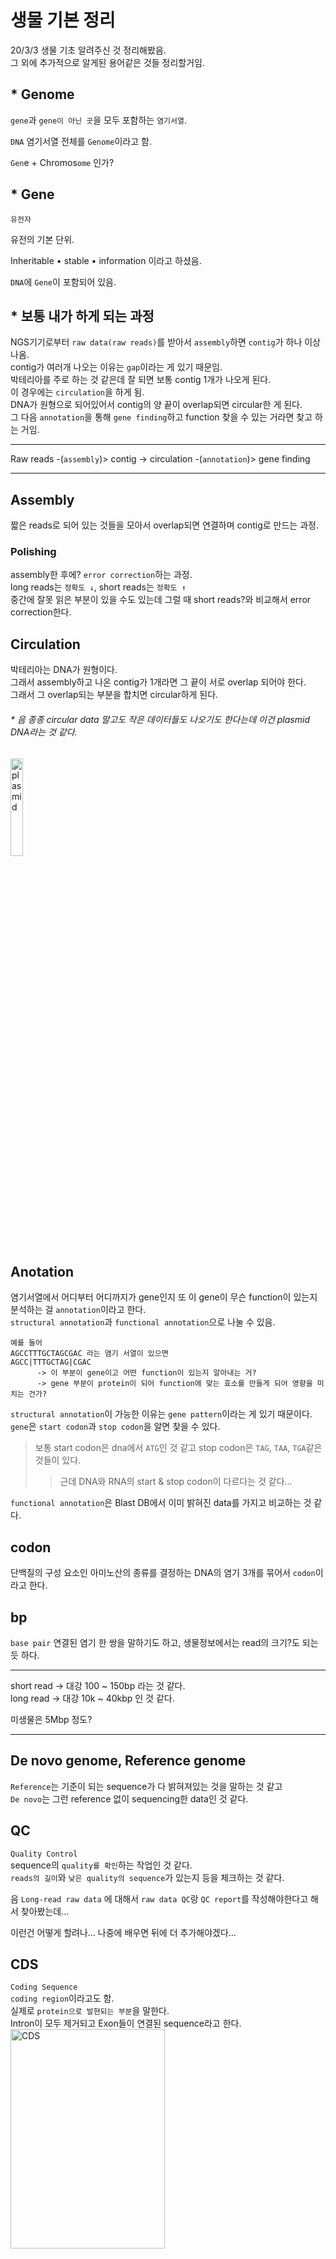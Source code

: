 # 생물 기본 정리
20/3/3 생물 기초 알려주신 것 정리해봤음.   
그 외에 추가적으로 알게된 용어같은 것들 정리할거임.

## * Genome
```gene```과 ```gene이 아닌 곳```을 모두 포함하는 ```염기서열```.

```DNA``` 염기서열 전체를 ```Genome```이라고 함.

```Gen```e + Chromos```ome``` 인가?

## * Gene
```유전자``` 

유전의 기본 단위.

Inheritable • stable • information 이라고 하셨음.

```DNA```에 ```Gene```이 포함되어 있음.

## * 보통 내가 하게 되는 과정
NGS기기로부터 ```raw data(raw reads)```를 받아서 ```assembly```하면 ```contig```가 하나 이상 나옴.   
contig가 여러개 나오는 이유는 ```gap```이라는 게 있기 때문임.   
박테리아를 주로 하는 것 같은데 잘 되면 보통 contig 1개가 나오게 된다.   
이 경우에는 ```circulation```을 하게 됨.   
DNA가 원형으로 되어있어서 contig의 양 끝이 overlap되면 circular한 게 된다.   
그 다음 ```annotation```을 통해 ```gene finding```하고 function 찾을 수 있는 거라면 찾고 하는 거임.   

***
Raw reads -(```assembly```)> contig -> circulation -(```annotation```)> gene finding   
***

## Assembly
짧은 reads로 되어 있는 것들을 모아서 overlap되면 연결하며 contig로 만드는 과정.

### Polishing
assembly한 후에? ```error correction```하는 과정.   
long reads는 ```정확도 ↓```, short reads는 ```정확도 ↑```   
중간에 잘못 읽은 부분이 있을 수도 있는데 그럴 때 short reads?와 비교해서 error correction한다.

## Circulation
박테리아는 DNA가 원형이다.   
그래서 assembly하고 나온 contig가 1개라면 그 끝이 서로 overlap 되어야 한다.   
그래서 그 overlap되는 부분을 합치면 circular하게 된다.   

###### * 음 종종 circular data 말고도 작은 데이터들도 나오기도 한다는데 이건 plasmid DNA라는 것 같다.
<img src="https://upload.wikimedia.org/wikipedia/commons/thumb/c/cf/Plasmid_%28english%29.svg/1200px-Plasmid_%28english%29.svg.png" width="20%" height="20%" title="plasmid_img" alt="plasmid"></img>

## Anotation
염기서열에서 어디부터 어디까지가 gene인지 또 이 gene이 무슨 function이 있는지 분석하는 걸 ```annotation```이라고 한다.   
```structural annotation```과 ```functional annotation```으로 나눌 수 있음.

```
예를 들어
AGCCTTTGCTAGCGAC 라는 염기 서열이 있으면
AGCC|TTTGCTAG|CGAC
      -> 이 부분이 gene이고 어떤 function이 있는지 알아내는 거?
      -> gene 부분이 protein이 되어 function에 맞는 효소를 만들게 되어 영향을 미치는 건가?
```

```structural annotation```이 가능한 이유는 ```gene pattern```이라는 게 있기 때문이다.   
```gene```은 ```start codon```과 ```stop codon```을 알면 찾을 수 있다.   
> 보통 start codon은 dna에서 ```ATG```인 것 같고 stop codon은 ```TAG```, ```TAA```, ```TGA```같은 것들이 있다.   
>    > 근데 DNA와 RNA의 start & stop codon이 다르다는 것 같다...

```functional annotation```은 Blast DB에서 이미 밝혀진 data를 가지고 비교하는 것 같다.

## codon
단백질의 구성 요소인 아미노산의 종류를 결정하는 DNA의 염기 3개를 묶어서 ```codon```이라고 한다.

## bp
```base pair```
   연결된 염기 한 쌍을 말하기도 하고, 생물정보에서는 read의 크기?도 되는 듯 하다.
***
short read -> 대강 100 ~ 150bp 라는 것 같다.   
long read -> 대강 10k ~ 40kbp 인 것 같다.

미생물은 5Mbp 정도?
***

## De novo genome, Reference genome
```Reference```는 기준이 되는 sequence가 다 밝혀져있는 것을 말하는 것 같고   
```De novo```는 그런 reference 없이 sequencing한 data인 것 같다.

## QC
```Quality Control```   
sequence의 ```quality를 확인```하는 작업인 것 같다.   
```reads의 길이```와 ```낮은 quality의 sequence```가 있는지 등을 체크하는 것 같다.   

음 ```Long-read raw data``` 에 대해서 ```raw data QC```랑 ```QC report```를 작성해야한다고 해서 찾아봤는데...

이런건 어떻게 할려나... 나중에 배우면 뒤에 더 추가해야겠다...

## CDS
```Coding Sequence```   
```coding region```이라고도 함.   
실제로 ```protein으로 발현되는 부분```을 말한다.   
Intron이 모두 제거되고 Exon들이 연결된 sequence라고 한다.   
<img src="https://insolemexumbra.files.wordpress.com/2013/06/dna_exons_introns-copy.jpg" width="70%" height="30%" title="CDSimg" alt="CDS"></img>

## ORF
```Open Reading Frame```   
DNA sequence 중에서 protein coding하는 부분, start codon부터 stop codon까지를 말한다고 한다.   
간단하게 말해서 ```protein coding region의 가능성을 가진 위치```라고 한다.    
실제로 protein으로 발현될지 아닐지 모른다는 것 같다.   

## BAC
```Bacterial Artificial Chromosome```   
이라는 것 같다... 다른 거 보다가 발견해서 찾아봄.   
분자생물학 실험에서 사용되는 DNA 구조물이라는데 별로 나랑 연관은 없어보인다.   


## GC content
```Guanine-Cytosine content```   
DNA 안에서 질소 염기의 백분율을 말하는데, 전체 sequence에서 ```G```와 ```C``` 염기의 비율이다.   
이게 뭘 의미하는지 정확히 모르겠지만, G-C는 삼중결합을 하니까 GC 비율이 높을수록 돌연변이율이 낮다고 볼 수도 있는 것 같다.   
정확히 더 알게되면 추가할 예정!

## NCBI
```National Center for Biotechnology Information```

생명정보학 분야에서 많은 서비스를 하고 있는 곳이다.   
```PubMed```, ```Blast```, ```GeneBank``` 등 엄청 많은 것 같다.

### BLAST
```Basic Local Alignment Search Tool```   
생물정보학에서 많이 사용하는 ```tool```.   
가지고 있는 sequence에 대한 정보를 알고 싶을 때 NCBI의 sequence DB와 비교해서 유사한 것을 찾아주는 프로그램.   

#### BLAST 프로그램 종류
* ```blastn``` : Nucleotide sequence 비교
* ```tblastx``` : Query nucleotide sequence와 nucleotide sequence DB를 6frame으로 변환 후 비교
* ```blastx``` : Query nucleotide sequence를 6frame으로 변환 후 Protein sequence DB와 비교
* ```blastp``` : Protein sequence 간의 비교
* ```tblastn``` : Nucleotide sequence DB를 6frame으로 변환 후 query Protein sequence와 비교   

> 명령어 몇개만 보자면,   
> ```blastall```은 start command   
> ```-m```은 output format   
>    > ```output mode```를 정할 수 있는데 ```0~11```까지 있는 것 같다.   
>    > 여기서는 보통 ```-m9```로 쓰는 것 같다.   
>    > ```9```는 ```tabular with comment lines```으로 output이 나오도록 하는 mode.   
>
> ```formatdb```는 BLAST를 이용해서 DB를 만드는 명령어인 것 같다.   

> 이걸 이용해서 bacteria dna data를 assemble한 정보가 circular한지 확인할 수도 있다.

추가적인 것은 http://www.incodom.kr/BLAST 에서 보자.   
~~이 사이트에서 생물관련 정보 참고 많이 하는 것 같다~~

### BLAST에서의 E-Value
Blast로 circular인지 확인하면 ```e-value```라는 게 나오는데 이게 뭔지 찾아봤다.   
보니까 데이터베이스에 매치된 결과가 특별한 의미를 갖고 있는지 보여주는 값인 것 같다.   

> 특정 사이즈의 데이터베이스 안에서 매칭을 할 때 ```우연히 하나의 매치가 발생할 기대값```   
>    > 우연히 매치되는 확률이 작을수록 ```↓``` 더 의미있는 ```↑``` 매치라고 볼 수 있다.   
>    > 간단하게 말해서 ```e-value ↓ = 의미 ↑``` 

근데 보통 e-value 값을 ```1E-4 or 더 낮은 값```으로 설정하고 의미있는 매칭을 본다.   
이렇게 하는 것이 더 명확한 annotation을 보장한다고 한다.   
> 사실 잘 모르겠다.
> e-value가 낮을수록 원하는 값이라는 것만 이해했다.

## Central Dogma
완전 처음 들어보는데 bioinformatics 보다가 나와서 찾아봤다.   
~~```유전정보 전달의 흐름```을 ```Central dogma```라고 정의한 것 같다.~~ 

위키에 찾아보니까 분자생물학의 중심 원리라는 것 같다.   
어떤 내용이냐면, ```'단백질로 만들어진 정보는 다른 단백질이나 핵산으로 전달될 수 없다'```라는 내용이고

생명체의 ```유전 정보```가 어떻게 ```전달```되는지에 대한 내용도 포함되는 개념인 것 같다.   
![central_dogma_img](https://upload.wikimedia.org/wikipedia/commons/thumb/7/74/CentralDogma1970.svg/220px-CentralDogma1970.svg.png)   
> 유전 정보의 전달 과정에 대한 이미지 인데,   
>    > 실선으로 되어있는 선은 ```일반적인 전이과정```이고 점선으로 되어있는 선은 ```특수한 전이과정```이라고 한다.


## Transcription
```Transcription```은 번역하면 ```전사```라는 건데   
DNA의 유전 정보가 mRNA로 옮겨지는 걸 말한다고 한다.

## Loci
```Locus```의 복수형이라고 한다.   
```chromosome```에서 ```gene```의 위치를 나타내는 것이 ```locus```이고    
여러 ```locus```를 말하는 것은 ```loci```하고 하는 것 같다.

근데 위치를 어떻게 표시하는지는 아직 잘 모르겠당   
알게되면 추가하겠음...

## Allele
한국어로는 ```대립 유전자```라고 하는데   
한 locus에 존재하는 여러 DNA sequence들을 말한다고 한다.
> ~~뭐라고 읽어야하는지 모르겠따~~

## ABySS
```ABySS```는 ```de novo assembly``` 프로그램이고 short-reads를 이용하는 프로그램이라고 한다.

> genome size가 큰 종으로 assembly하기 위해서 설계된 프로그램이어서인지 100Mbp 정도까지 적합하다고 한다.

input format은 ```fasta, fastq, qseq, export, sra, sam, bam ; gz, gz2, xz```이다.   
내가 알고있는 거의 모든 포맷을 커버하고 내가 모르는 포맷도 있다...   
거의 반반 인 것 같다.

ABySS 명령어의 시작은 ```abyss-pe```다. 

[ABySS hompage](https://www.bcgsc.ca/resources/software/abyss) & [ABySS manual](http://manpages.ubuntu.com/manpages/eoan/en/man1/abyss-pe.1.html)

## Resequencing
```Resequencing```은 ```Reference genome sequence```와 대상 유전체와 비교하며 새로운 유전체 서열을 완성하는 방법이라고 한다.   
이 과정을 통해서 ```variant```를 찾을 수 있다고 한다.   

```reference sequence```에 대상의 ```sequence reads```를 ```mapping```하는 방법이기 때문에   
대상과 상당히 가까운 생명체의 유전체 정보를 가지고 있어야 한다. 

> 유전체 전체에서 ```variant```를 찾기 때문에 유전체 구조 확인 연구에 적절하다고 한다.   

```reference assembly```, ```mapping assembly```라고도 부른다고 한다.

## Tandem Repeat
```Tandem repeat```은 ```SSR```과 같은 개념이다.   
왜 이름이 여러개 있는 건지는 잘 모르겠지만 의미를 살펴보면 꽤 간단한 단어다.

> ```tandem```
>    > 일렬로 쭉 늘어선 상태   
>
> ```repeat```
>    > 반복
>
> = 계속해서 반복되는 sequence를 의미한다고 볼 수 있다.

![tandem_img](https://2wordspm.files.wordpress.com/2018/10/the-human-genome-project-part-iii-31-638.jpg?w=638&h=280&crop=1)


## Scaffolding
> Link together a non-contiguous series of genomic sequences into a ```scaffold```,   
> consisting of sequences sparated by gaps of known length.   
> The sequences that are linked are typically contiguous sequences corresponding to read overlaps.   
>    > 위키에 이렇게 적혀있는데, 비연속적인 sequence(contigs? reads의 overlap으로 연결된)를 같이 연결한 것을 ```scaffold```라고 하는 것 같다.  

<img src="https://upload.wikimedia.org/wikipedia/commons/thumb/6/6e/PET_contig_scaffold.png/220px-PET_contig_scaffold.png" width="30%" height="30%" title="scaffold_img" alt="scaffold_img"></img>

## 
